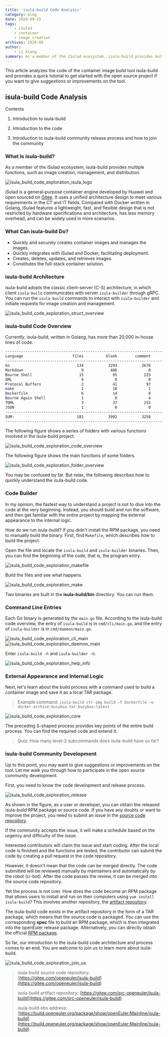 ```yaml
---
title: 'isula-build Code Analysis'
category: blog
date: 2020-09-15
tags:
    - iSulad
    - container
    - image creation
archives: 2020-09
author:
    - Li Xiang
summary: As a member of the iSulad ecosystem, isula-build provides multiple functions, such as image creation, management, and distribution.
---
```



This article analyzes the code of the container image build tool isula-build and provides a quick tutorial to get started with the open source project if you want to give suggestions or improvements on the tool.  

## isula-build Code Analysis

Contents

1. Introduction to isula-build

2. Introduction to the code

3. Introduction to isula-build community release process and how to join the community

### What Is isula-build?  

As a member of the iSulad ecosystem, isula-build provides multiple functions, such as image creation, management, and distribution.  

![isula_build_code_exploration_isula_logo](./2020-09-15-isula-build-code-exploration-isula-logo.png)  

iSulad is a general-purpose container engine developed by Huawei and open sourced on [Gitee](https://gitee.com/openeuler/iSulad). It uses a unified architecture design to meet various requirements in the CT and IT fields. Compared with Docker written in Golang, iSulad features a lightweight, fast, and flexible design that is not restricted by hardware specifications and architecture, has less memory overhead, and can be widely used in more scenarios.  

### What Can isula-build Do?

- Quickly and securely creates container images and manages the images.  
- Quickly integrates with iSulad and Docker, facilitating deployment.  
- Creates, deletes, updates, and retrieves images.  
- Constitutes the full-stack container solution.  

### isula-build Architecture

isula-build adopts the classic client-server (C-S) architecture, in which client `isula-build` communicates with server `isula-builder` through gRPC. You can run the `isula-build` commands to interact with `isula-builder` and initiate requests for image creation and management.  

![isula_build_code_exploration_struct_overview](./2020-09-15-isula-build-code-exploration-struct-overview.png)  

### isula-build Code Overview  

Currently, isula-build, written in Golang, has more than 20,000 in-house lines of code.  

```bash
--------------------------------------------------------------------------------
Language                      files          blank        comment           code
--------------------------------------------------------------------------------
Go                              134           3293           2676          25038
Markdown                          9            486              0           1098
Bourne Shell                     15             95            225            499
XML                               9              0              0            419
Protocol Buffers                  2             41             97            193
make                              1             18              1             89
Dockerfile                        6             14              0             68
Bourne Again Shell                1              8              4             31
TOML                              3             37            255             15
JSON                              1              0              0              8
--------------------------------------------------------------------------------
SUM:                            181           3992           3258          27458
--------------------------------------------------------------------------------
```

The following figure shows a series of folders with various functions involved in the isula-build project.  

![isula_build_code_exploration_code_overview](./2020-09-15-isula-build-code-exploration-code-overview.png)  

The following figure shows the main functions of some folders.  

![isula_build_code_exploration_folder_overview](./2020-09-15-isula-build-code-exploration-folder-overview.png)  

You may be confused by far. But relax, the following describes how to quickly understand the isula-build code.  

### Code Builder

In my opinion, the fastest way to understand a project is not to dive into the code at the very beginning. Instead, you should build and run the software, and then get familiar with the entire project by mapping the external appearance to the internal logic.  

How do we run isula-build? If you didn't install the RPM package, you need to manually build the binary. First, find `Makefile`, which describes how to build the project.  

Open the file and locate the `isula-build` and `isula-builder` binaries. Then, you can find the beginning of the code, that is, the program entry.  

![isula_build_code_exploration_makefile](./2020-09-15-isula-build-code-exploration-makefile.png)  

Build the files and see what happens.  

![isula_build_code_exploration_make](./2020-09-15-isula-build-code-exploration-make.png)  

Two binaries are built in the **isula-build/bin** directory. You can run them.  

### Command Line Entries  

Each Go binary is generated by the `main.go` file. According to the isula-build code overview, the entry of `isula-build` is in `cmd/cli/main.go`, and the entry of `isula-builder` is in `cmd/daemon/main.go`.  

![isula_build_code_exploration_cli_main](./2020-09-15-isula-build-code-exploration-cli-main.png)![isula_build_code_exploration_daemon_main](./2020-09-15-isula-build-code-exploration-daemon-main.png)  

Enter `isula-build -h` and `isula-builder -h`.

![isula_build_code_exploration_help_info](./2020-09-15-isula-build-code-exploration-help-info.png)  

### External Appearance and Internal Logic  

Next, let's learn about the build process with a command used to build a container image and save it as a local TAR package.  

> Example command: `isula-build ctr-img build –f Dockerfile –o docker-archive:busybox.tar:busybox:latest` 


![isula_build_code_exploration_core](./2020-09-15-isula-build-code-exploration-core.png)  

The preceding S-shaped process provides key points of the entire build process. You can find the required code and extend it.  

> Quiz: How many level-2 subcommands does isula-build have so far?  

### isula-build Community Development  

Up to this point, you may want to give suggestions or improvements on the tool. Let me walk you through how to participate in the open source community development.  

First, you need to know the code development and release process.  

![isula_build_code_exploration_release](./2020-09-15-isula-build-code-exploration-release.png)  

As shown in the figure, as a user or developer, you can obtain the released isula-build RPM package or source code. If you have any doubts or want to improve the project, you need to submit an issue in the [source code repository](https://gitee.com/openeuler/isula-build).  

If the community accepts the issue, it will make a schedule based on the urgency and difficulty of the issue.  

Interested contributors will claim the issue and start coding. After the local code is finished and the functions are tested, the contributor can submit the code by creating a pull request in the code repository.  

However, it doesn't mean that the code can be merged directly. The code submitted will be reviewed manually by maintainers and automatically by the robot (ci-bot). After the code passes the review, it can be merged into the source code repository.  

Yet the process is not over. How does the code become an RPM package that allows users to install and run on their computers using `yum install isula-build`? This involves another repository, the [artifact repository](https://gitee.com/src-openeuler/isula-build).  

The isula-build code exists in the artifact repository in the form of a TAR package, which means that the source code is packaged. You can use the corresponding **spec** file to build an RPM package, which is then integrated into the openEuler release package. Alternatively, you can directly obtain the official [RPM package](https://build.openeuler.org/package/show/openEuler:Mainline/isula-build).  

So far, our introduction to the isula-build code architecture and process comes to an end. You are welcome to join us to learn more about isula-build.    

![isula_build_code_exploration_join_us](./2020-09-15-isula-build-code-exploration-join-us.png)

> isula-build source code repository: [https://gitee.com/openeuler/isula-build](https://gitee.com/openeuler/isula-build)
>
> isula-build artifact repository: [https://gitee.com/src-openeuler/isula-build](https://gitee.com/src-openeuler/isula-build)
>
> isula-build obs address: [https://build.openeuler.org/package/show/openEuler:Mainline/isula-build](https://build.openeuler.org/package/show/openEuler:Mainline/isula-build)
